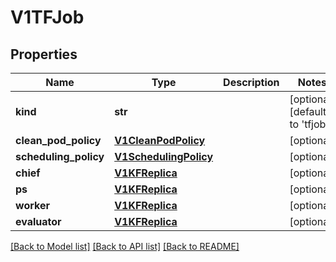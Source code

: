 # V1TFJob


## Properties
Name | Type | Description | Notes
------------ | ------------- | ------------- | -------------
**kind** | **str** |  | [optional] [default to 'tfjob']
**clean_pod_policy** | [**V1CleanPodPolicy**](V1CleanPodPolicy.md) |  | [optional] 
**scheduling_policy** | [**V1SchedulingPolicy**](V1SchedulingPolicy.md) |  | [optional] 
**chief** | [**V1KFReplica**](V1KFReplica.md) |  | [optional] 
**ps** | [**V1KFReplica**](V1KFReplica.md) |  | [optional] 
**worker** | [**V1KFReplica**](V1KFReplica.md) |  | [optional] 
**evaluator** | [**V1KFReplica**](V1KFReplica.md) |  | [optional] 

[[Back to Model list]](../README.md#documentation-for-models) [[Back to API list]](../README.md#documentation-for-api-endpoints) [[Back to README]](../README.md)


